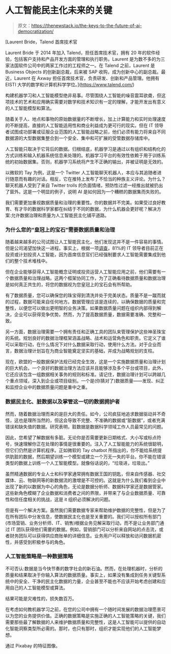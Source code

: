 # 人工智能民主化未来的关键

> 原文：<https://thenewstack.io/the-keys-to-the-future-of-ai-democratization/>

[](https://www.talend.com/)

 [Laurent Bride，Talend 首席技术官

Laurent Bride 于 2014 年加入 Talend，担任首席技术官，拥有 20 年的软件经验，包括客户支持和产品开发方面的管理和执行职务。Laurent 是为数不多的为三家法国软件公司中的两家工作过的工程师之一。在 Talend 之前，Laurent 是 Business Objects 的创新副总裁，后来被 SAP 收购，成为创新中心的副总裁。最近，Laurent 在 Axway 担任首席技术官，负责研发、创新和产品管理。他拥有 EISTI 大学的数学和计算机科学学位。](https://www.talend.com/) [](https://www.talend.com/)

构建机器学习和人工智能模型绝非易事。尽管围绕人工智能的噪音震耳欲聋，但这项技术的艺术和应用确实需要对数学和技术知识有一定的理解，才能开发出有意义的人工智能模型和算法。

随着关于人、地点和事物的原始数据量的不断增长，加上计算能力和实时处理速度的不断提高，直接的人工智能适用性和商业利益成为更可行的现实。但在 IT 领导者试图成功部署或征服企业范围的人工智能战略之前，他们必须有能力将来自不同数据源的大型数据集整合到一个安全、集中和可扩展的受管数据存储库中。

人工智能只取决于它背后的数据。归根结底，机器学习是通过以有组织和结构化的方式训练和输入机器系统信息来处理的。机器学习平台的有效性依赖于用于训练系统的初始数据集。否则，机器学习系统将产生不正确的输出，并被证明是无效的。

以微软的 Tay 为例，这是一个 Twitter 人工智能聊天机器人，本应与其追随者进行随意而有趣的对话。相反，它在推特上发布了不恰当的种族主义评论。为什么？聊天机器人受到了来自 Twitter trolls 的负面情绪，预防性过滤一经推出就被扔出了窗外。这是一个明显的例子，说明 AI 是如何因为一个糟糕的数据集而失败的。

我们需要更加重视数据质量和治理的重要性。你的数据并不完美。如果受过良好教育、有才华的数据科学家都在纠结于不同的数据，为什么机器会更好呢？解决方案:允许数据治理和质量为人工智能民主化铺平道路。

### 为什么您的“皇冠上的宝石”需要数据质量和治理

随着越来越多的公司试图让人工智能民主化，他们发现这并不是一件容易的事情。但是公司渴望加快这一进程。事实上，根据一项[调查](https://www.cloudcomputing-news.net/news/2017/jun/21/how-artificial-intelligence-is-revolutionizing-enterprise-software-in-2017/)，81%的 IT 领导者目前正在投资或计划投资人工智能，因为首席信息官们已经强制要求人工智能需要集成到他们的整个技术堆栈中。

但在企业能够获得人工智能概念证明或投资运营人工智能应用之前，他们需要有一个数据质量和治理战略。这两个框架协同工作，为了正确看待数据质量和数据治理是如何真正共生的，将您的数据视为您皇冠上的宝石会有所帮助。

有了数据质量，您可以确保您的珠宝得到清洗并处于完美状态。质量不是一蹴而就的过程，数据可能来自任何地方。数据管理应该是连续的，以确保数据的质量和完整性，以便您可以做出更明智的业务决策。如果数据质量问题在组织内部得到解决，企业可以获得竞争优势。然而，为了提高数据质量，数据需要准确、完整和一致。

另一方面，数据治理需要一个拥有责任和正确工具的团队来管理保护这些神圣珠宝的系统。规划良好的数据治理框架涵盖战略、战术和运营角色和职责。它定义了谁可以采取行动，在什么情况下对什么数据采取行动，使用什么方法。对于企业而言，数据治理计划旨在为商业智能奠定坚实的基础，并成为战略规划的支柱。

现在，欧盟的一般数据保护法规已经完全生效，这是一个实施数据质量和治理计划的巨大机会。一个良好的数据治理方法应该并且能够涉及多个平台或项目，此外，它还应该包含一组数据相关事务的规则和标准。请记住，数据治理计划可以跨越几个重点领域，深入到企业或项目级别。一个是(你猜对了)数据质量——发现、纠正和监控企业中的数据质量问题是重中之重。

### 数据民主化、脏数据以及掌管这一切的数据拥护者

然而，随着数据治理而来的是巨大的责任。如今，公司疯狂地追求数据驱动并不奇怪，这也是理所当然的，但这会导致不完整、不准确的数据或“脏数据”，或者充满错误和缺失值的数据。研究表明，脏数据是数据科学领域工作人员最常见的问题。

因此，您希望了解数据有多脏。无论你是否需要更新日期格式、大小写或标点符号，快速理解你正在处理的事情是很重要的。注入了人工智能能力的系统很聪明，但它们仍然是计算机程序。正如微软的 Tay chatbot 所指出的，你不能给系统提供肮脏的数据，然后期望训练一个模型或建立一个万无一失的平台。你不能在错误类型的数据上训练一个人工智能模型。就像俗话说的，“垃圾进，垃圾出。”

虽然精通数据的专业人士和科学家通常拥有数据王国的钥匙，但来自传感器、社交媒体、云、物联网等的新数据流的激增是不可控的。这就是为什么我们看到企业中出现了新的以数据为中心的角色，无论是数据分析师、数据科学家还是数据管家。这些新角色模糊了企业数据和消费者之间的界限，并带来了与企业数据质量、可靠性和信任度相关的挑战，这是 it 组织必须解决的问题。

但是有一个解决方案。虽然我们需要数据专家来帮助维护数据的完整性，但是为了在所有团队中分发信息，使数据民主化也是至关重要的。我们可以授权所有部门(市场营销、业务分析师、IT、销售)根据业务见解采取行动，而不是让业务部门通过 IT 团队获得他们需要的数据。例如，营销部门可以分析来自网站的点击流，或者财务团队可以获得供应商账单的详细信息。业务用户可以释放和访问数据机密性，并感受到积极参与的角色。

### 人工智能策略是一种数据策略

不可否认:数据是当今快节奏的数字社会的新石油。然而，在处理机器时，分析的质量和结果取决于你输入算法的数据质量。事实上，如果没有集成到任务关键型系统中的安全、干净的民主化数据的力量，企业甚至不能也不应该开始考虑创建和应用自己的人工智能模型或算法。

结果可能是灾难性的，损失数百万。

在考虑如何教机器学习之前，在您的公司中拥有一个随时间发展的数据治理愿景可以为您的业务提供价值。正确的数据策略是实施正确的人工智能策略的关键，我们需要那些最了解数据的人来维护数据质量和完整性，这是人工智能可以提供的自动化智能洞察类型所必需的。那时，也只有那时，组织才能实现他们的人工智能梦想。

通过 Pixabay 的特征图像。

<svg xmlns:xlink="http://www.w3.org/1999/xlink" viewBox="0 0 68 31" version="1.1"><title>Group</title> <desc>Created with Sketch.</desc></svg>